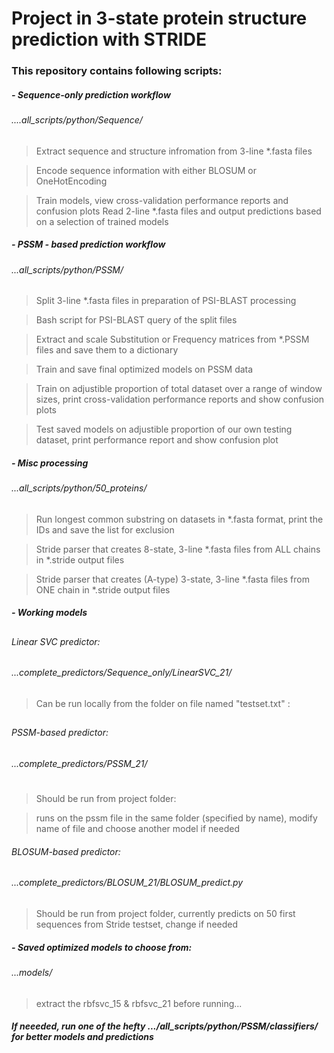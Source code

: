 # Project in 3-state protein structure prediction with STRIDE

### This repository contains following scripts:

##### - Sequence-only prediction workflow
###### ....all_scripts/python/Sequence/
##

> Extract sequence and structure infromation from 3-line  *.fasta files 

> Encode sequence information with either BLOSUM or OneHotEncoding

> Train models, view cross-validation performance reports and confusion plots
> Read 2-line *.fasta files and output predictions based on a selection of trained models




##### - PSSM - based prediction workflow
######    ...all_scripts/python/PSSM/
##
> Split 3-line  *.fasta files in preparation of PSI-BLAST processing

> Bash script for PSI-BLAST query of the split files

> Extract and scale Substitution or Frequency matrices from *.PSSM files and save them to a dictionary

> Train and save final optimized models on PSSM data

> Train on adjustible proportion of total dataset over a range of window sizes, print cross-validation performance reports and show confusion plots

> Test saved models on adjustible proportion of our own testing dataset, print performance report and show confusion plot


##### - Misc processing
###### ...all_scripts/python/50_proteins/
##
> Run longest common substring on datasets in *.fasta format, print the IDs and save the list for exclusion

> Stride parser that creates 8-state, 3-line  *.fasta files from ALL chains in *.stride output files

> Stride parser that creates (A-type) 3-state, 3-line *.fasta files from ONE chain in *.stride output files





##### - Working models
##
###### Linear SVC predictor:
###### ...complete_predictors/Sequence_only/LinearSVC_21/ 
##
> Can be run locally from the folder on file named "testset.txt" :




##
###### PSSM-based predictor:
###### ...complete_predictors/PSSM_21/
#
> Should be run from project folder:

>  runs on the pssm file in the same folder (specified by name), modify name of file and choose another model if needed






###### BLOSUM-based predictor:
###### ...complete_predictors/BLOSUM_21/BLOSUM_predict.py
##
>Should be run from project folder, currently predicts on 50 first sequences from Stride testset, change if needed




##### - Saved optimized models to choose from:
###### ...models/
>  extract the rbfsvc_15 & rbfsvc_21 before running... 



##### If neeeded, run one of the hefty  .../all_scripts/python/PSSM/classifiers/ for better models and predictions
